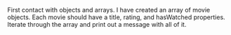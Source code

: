 First contact with objects and arrays.
I have created an array of movie objects.
Each movie should have a title, rating, and hasWatched properties.
Iterate through the array and print out a message with all of it. 
